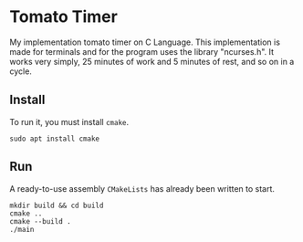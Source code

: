 # Tomato Timer

My implementation tomato timer on C Language. This implementation is made for terminals and for the program uses the library "ncurses.h". It works very simply, 25 minutes of work and 5 minutes of rest, and so on in a cycle.

## Install

To run it, you must install ```cmake```.

```
sudo apt install cmake
```

## Run

A ready-to-use assembly ```CMakeLists``` has already been written to start.

```
mkdir build && cd build
cmake ..
cmake --build .
./main
```